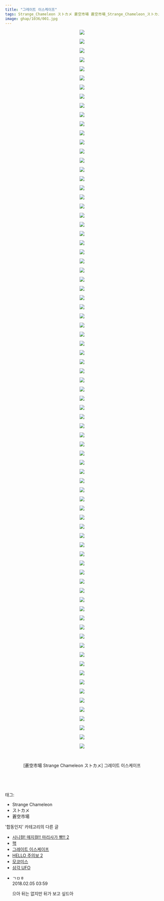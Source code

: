 ```yaml
---
title: "그레이트 이스케이프"
tags: Strange_Chameleon ストカメ 蒼空市場 蒼空市場_Strange_Chameleon_ストカメ 합동인지
image: ghap/1036/001.jpg
---
```

<div class="article">
<p style="text-align: center; clear: none; float: none;"><img src="{{ site.nasurl }}/ghap/1036/001.jpg"/></p>
<p style="text-align: center; clear: none; float: none;"><img src="{{ site.nasurl }}/ghap/1036/002.jpg"/></p>
<p style="text-align: center; clear: none; float: none;"><img src="{{ site.nasurl }}/ghap/1036/003.jpg"/></p>
<p style="text-align: center; clear: none; float: none;"><img src="{{ site.nasurl }}/ghap/1036/004.jpg"/></p>
<p style="text-align: center; clear: none; float: none;"><img src="{{ site.nasurl }}/ghap/1036/005.jpg"/></p>
<p style="text-align: center; clear: none; float: none;"><img src="{{ site.nasurl }}/ghap/1036/006.jpg"/></p>
<p style="text-align: center; clear: none; float: none;"><img src="{{ site.nasurl }}/ghap/1036/007.jpg"/></p>
<p style="text-align: center; clear: none; float: none;"><img src="{{ site.nasurl }}/ghap/1036/008.jpg"/></p>
<p style="text-align: center; clear: none; float: none;"><img src="{{ site.nasurl }}/ghap/1036/009.jpg"/></p>
<p style="text-align: center; clear: none; float: none;"><img src="{{ site.nasurl }}/ghap/1036/010.jpg"/></p>
<p style="text-align: center; clear: none; float: none;"><img src="{{ site.nasurl }}/ghap/1036/011.jpg"/></p>
<p style="text-align: center; clear: none; float: none;"><img src="{{ site.nasurl }}/ghap/1036/012.jpg"/></p>
<p style="text-align: center; clear: none; float: none;"><img src="{{ site.nasurl }}/ghap/1036/013.jpg"/></p>
<p style="text-align: center; clear: none; float: none;"><img src="{{ site.nasurl }}/ghap/1036/014.jpg"/></p>
<p style="text-align: center; clear: none; float: none;"><img src="{{ site.nasurl }}/ghap/1036/015.jpg"/></p>
<p style="text-align: center; clear: none; float: none;"><img src="{{ site.nasurl }}/ghap/1036/016.jpg"/></p>
<p style="text-align: center; clear: none; float: none;"><img src="{{ site.nasurl }}/ghap/1036/017.jpg"/></p>
<p style="text-align: center; clear: none; float: none;"><img src="{{ site.nasurl }}/ghap/1036/018.jpg"/></p>
<p style="text-align: center; clear: none; float: none;"><img src="{{ site.nasurl }}/ghap/1036/019.jpg"/></p>
<p style="text-align: center; clear: none; float: none;"><img src="{{ site.nasurl }}/ghap/1036/020.jpg"/></p>
<p style="text-align: center; clear: none; float: none;"><img src="{{ site.nasurl }}/ghap/1036/021.jpg"/></p>
<p style="text-align: center; clear: none; float: none;"><img src="{{ site.nasurl }}/ghap/1036/022.jpg"/></p>
<p style="text-align: center; clear: none; float: none;"><img src="{{ site.nasurl }}/ghap/1036/023.jpg"/></p>
<p style="text-align: center; clear: none; float: none;"><img src="{{ site.nasurl }}/ghap/1036/024.jpg"/></p>
<p style="text-align: center; clear: none; float: none;"><img src="{{ site.nasurl }}/ghap/1036/025.jpg"/></p>
<p style="text-align: center; clear: none; float: none;"><img src="{{ site.nasurl }}/ghap/1036/026.jpg"/></p>
<p style="text-align: center; clear: none; float: none;"><img src="{{ site.nasurl }}/ghap/1036/027.jpg"/></p>
<p style="text-align: center; clear: none; float: none;"><img src="{{ site.nasurl }}/ghap/1036/028.jpg"/></p>
<p style="text-align: center; clear: none; float: none;"><img src="{{ site.nasurl }}/ghap/1036/029.jpg"/></p>
<p style="text-align: center; clear: none; float: none;"><img src="{{ site.nasurl }}/ghap/1036/030.jpg"/></p>
<p style="text-align: center; clear: none; float: none;"><img src="{{ site.nasurl }}/ghap/1036/031.jpg"/></p>
<p style="text-align: center; clear: none; float: none;"><img src="{{ site.nasurl }}/ghap/1036/032.jpg"/></p>
<p style="text-align: center; clear: none; float: none;"><img src="{{ site.nasurl }}/ghap/1036/033.jpg"/></p>
<p style="text-align: center; clear: none; float: none;"><img src="{{ site.nasurl }}/ghap/1036/034.jpg"/></p>
<p style="text-align: center; clear: none; float: none;"><img src="{{ site.nasurl }}/ghap/1036/035.jpg"/></p>
<p style="text-align: center; clear: none; float: none;"><img src="{{ site.nasurl }}/ghap/1036/036.jpg"/></p>
<p style="text-align: center; clear: none; float: none;"><img src="{{ site.nasurl }}/ghap/1036/037.jpg"/></p>
<p style="text-align: center; clear: none; float: none;"><img src="{{ site.nasurl }}/ghap/1036/038.jpg"/></p>
<p style="text-align: center; clear: none; float: none;"><img src="{{ site.nasurl }}/ghap/1036/039.jpg"/></p>
<p style="text-align: center; clear: none; float: none;"><img src="{{ site.nasurl }}/ghap/1036/040.jpg"/></p>
<p style="text-align: center; clear: none; float: none;"><img src="{{ site.nasurl }}/ghap/1036/041.jpg"/></p>
<p style="text-align: center; clear: none; float: none;"><img src="{{ site.nasurl }}/ghap/1036/042.jpg"/></p>
<p style="text-align: center; clear: none; float: none;"><img src="{{ site.nasurl }}/ghap/1036/043.jpg"/></p>
<p style="text-align: center; clear: none; float: none;"><img src="{{ site.nasurl }}/ghap/1036/044.jpg"/></p>
<p style="text-align: center; clear: none; float: none;"><img src="{{ site.nasurl }}/ghap/1036/045.jpg"/></p>
<p style="text-align: center; clear: none; float: none;"><img src="{{ site.nasurl }}/ghap/1036/046.jpg"/></p>
<p style="text-align: center; clear: none; float: none;"><img src="{{ site.nasurl }}/ghap/1036/047.jpg"/></p>
<p style="text-align: center; clear: none; float: none;"><img src="{{ site.nasurl }}/ghap/1036/048.jpg"/></p>
<p style="text-align: center; clear: none; float: none;"><img src="{{ site.nasurl }}/ghap/1036/049.jpg"/></p>
<p style="text-align: center; clear: none; float: none;"><img src="{{ site.nasurl }}/ghap/1036/050.jpg"/></p>
<p style="text-align: center; clear: none; float: none;"><img src="{{ site.nasurl }}/ghap/1036/051.jpg"/></p>
<p style="text-align: center; clear: none; float: none;"><img src="{{ site.nasurl }}/ghap/1036/052.jpg"/></p>
<p style="text-align: center; clear: none; float: none;"><img src="{{ site.nasurl }}/ghap/1036/053.jpg"/></p>
<p style="text-align: center; clear: none; float: none;"><img src="{{ site.nasurl }}/ghap/1036/054.jpg"/></p>
<p style="text-align: center; clear: none; float: none;"><img src="{{ site.nasurl }}/ghap/1036/055.jpg"/></p>
<p style="text-align: center; clear: none; float: none;"><img src="{{ site.nasurl }}/ghap/1036/056.jpg"/></p>
<p style="text-align: center; clear: none; float: none;"><img src="{{ site.nasurl }}/ghap/1036/057.jpg"/></p>
<p style="text-align: center; clear: none; float: none;"><img src="{{ site.nasurl }}/ghap/1036/058.jpg"/></p>
<p style="text-align: center; clear: none; float: none;"><img src="{{ site.nasurl }}/ghap/1036/059.jpg"/></p>
<p style="text-align: center; clear: none; float: none;"><img src="{{ site.nasurl }}/ghap/1036/060.jpg"/></p>
<p style="text-align: center; clear: none; float: none;"><img src="{{ site.nasurl }}/ghap/1036/061.jpg"/></p>
<p style="text-align: center; clear: none; float: none;"><img src="{{ site.nasurl }}/ghap/1036/062.jpg"/></p>
<p style="text-align: center; clear: none; float: none;"><img src="{{ site.nasurl }}/ghap/1036/063.jpg"/></p>
<p style="text-align: center; clear: none; float: none;"><img src="{{ site.nasurl }}/ghap/1036/064.jpg"/></p>
<p style="text-align: center; clear: none; float: none;"><img src="{{ site.nasurl }}/ghap/1036/065.jpg"/></p>
<p style="text-align: center; clear: none; float: none;"><img src="{{ site.nasurl }}/ghap/1036/066.jpg"/></p>
<p style="text-align: center; clear: none; float: none;"><img src="{{ site.nasurl }}/ghap/1036/067.jpg"/></p>
<p style="text-align: center; clear: none; float: none;"><img src="{{ site.nasurl }}/ghap/1036/068.jpg"/></p>
<p style="text-align: center; clear: none; float: none;"><img src="{{ site.nasurl }}/ghap/1036/069.jpg"/></p>
<p style="text-align: center; clear: none; float: none;"><img src="{{ site.nasurl }}/ghap/1036/070.jpg"/></p>
<p style="text-align: center; clear: none; float: none;"><img src="{{ site.nasurl }}/ghap/1036/071.jpg"/></p>
<p style="text-align: center; clear: none; float: none;"><img src="{{ site.nasurl }}/ghap/1036/072.jpg"/></p>
<p style="text-align: center; clear: none; float: none;"><img src="{{ site.nasurl }}/ghap/1036/073.jpg"/></p>
<p style="text-align: center; clear: none; float: none;"><img src="{{ site.nasurl }}/ghap/1036/074.jpg"/></p>
<p style="text-align: center; clear: none; float: none;"><img src="{{ site.nasurl }}/ghap/1036/075.jpg"/></p>
<p style="text-align: center; clear: none; float: none;"><img src="{{ site.nasurl }}/ghap/1036/076.jpg"/></p>
<p style="text-align: center; clear: none; float: none;"><img src="{{ site.nasurl }}/ghap/1036/077.jpg"/></p>
<p style="text-align: center; clear: none; float: none;"><img src="{{ site.nasurl }}/ghap/1036/078.jpg"/></p>
<p style="text-align: center; clear: none; float: none;"><img src="{{ site.nasurl }}/ghap/1036/079.jpg"/></p>
<p style="text-align: center; clear: none; float: none;"><br/></p>
<p style="text-align: center; clear: none; float: none;">[蒼空市場 Strange Chameleon ストカメ] 그레이트 이스케이프</p>
<p style="text-align: center; clear: none; float: none;"><br/></p>
<p><br/></p>
</div><div class="tagTrail">
<p>태그: </p>
<ul>
<li>Strange Chameleon</li>
<li>ストカメ</li>
<li>蒼空市場</li>
</ul>
</div><div class="another">
<p>'합동인지' 카테고리의 다른 글</p>
<ul>
<li><a href="/2016-07-26-ghap_1112">시니컬! 매지컬!! 마리사가 빵!! 2</a></li>
<li><a href="/2016-07-24-ghap_1053">핵</a></li>
<li><a href="/2016-07-23-ghap_1036">그레이트 이스케이프</a></li>
<li><a href="/2016-07-21-ghap_996">HELLO 주의보 2</a></li>
<li><a href="/2016-07-20-ghap_960">모코미스</a></li>
<li><a href="/2016-07-10-ghap_814">삼각 UFO</a></li>
</ul>
</div><div class="cb_module cb_fluid">
<div class="cb_wrt cb_profile">
<div class="comment">
<ul>
<li class="cb_thumb_off" id="comment15192041">
<div class="cb_comment_area">
<div class="cb_info_area">
<div class="cb_section">
<span class="cb_nick_name">ㄱㅁㅎ</span>
</div>
<div class="cb_section">
<span class="cb_date">2018.02.05 03:59 </span>
</div>
</div>
<div class="cb_dsc_comment">
<p class="cb_dsc">
											으아 뒤는 없지만 뒤가 보고 싶드아
										</p>
</div>
</div></li>
</ul>
</div>
</div><!-- commentList close -->
</div>